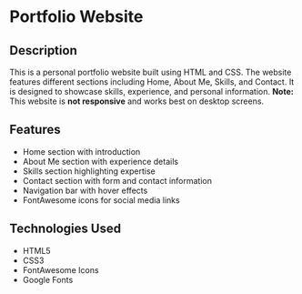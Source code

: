 # Portfolio Website

## Description
This is a personal portfolio website built using HTML and CSS. The website features different sections including Home, About Me, Skills, and Contact. It is designed to showcase skills, experience, and personal information. **Note:** This website is **not responsive** and works best on desktop screens.

## Features
- Home section with introduction
- About Me section with experience details
- Skills section highlighting expertise
- Contact section with form and contact information
- Navigation bar with hover effects
- FontAwesome icons for social media links

## Technologies Used
- HTML5
- CSS3
- FontAwesome Icons
- Google Fonts
